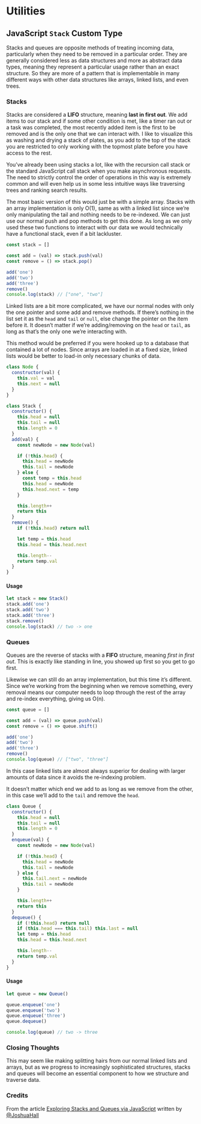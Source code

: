 # Utilities

## JavaScript `Stack` Custom Type

Stacks and queues are opposite methods of treating incoming data, particularly when they need to be removed in a particular order. They are generally considered less as data structures and more as abstract data types, meaning they represent a particular usage rather than an exact structure. So they are more of a pattern that is implementable in many different ways with other data structures like arrays, linked lists, and even trees.

### Stacks

Stacks are considered a **LIFO** structure, meaning **last in first out**. We add items to our stack and if some other condition is met, like a timer ran out or a task was completed, the most recently added item is the first to be removed and is the only one that we can interact with. I like to visualize this as washing and drying a stack of plates, as you add to the top of the stack you are restricted to only working with the topmost plate before you have access to the rest.

You’ve already been using stacks a lot, like with the recursion call stack or the standard JavaScript call stack when you make asynchronous requests. The need to strictly control the order of operations in this way is extremely common and will even help us in some less intuitive ways like traversing trees and ranking search results.

The most basic version of this would just be with a simple array. Stacks with an array implementation is only O(1), same as with a linked list since we’re only manipulating the tail and nothing needs to be re-indexed. We can just use our normal push and pop methods to get this done. As long as we only used these two functions to interact with our data we would technically have a functional stack, even if a bit lackluster.

```js
const stack = []

const add = (val) => stack.push(val)
const remove = () => stack.pop()

add('one')
add('two')
add('three')
remove()
console.log(stack) // ["one", "two"]
```

Linked lists are a bit more complicated, we have our normal nodes with only the one pointer and some add and remove methods. If there’s nothing in the list set it as the `head` and `tail` or `null`, else change the pointer on the item before it. It doesn’t matter if we’re adding/removing on the `head` or `tail`, as long as that’s the only one we’re interacting with.

This method would be preferred if you were hooked up to a database that contained a lot of nodes. Since arrays are loaded in at a fixed size, linked lists would be better to load-in only necessary chunks of data.

```js
class Node {
  constructor(val) {
    this.val = val
    this.next = null
  }
}

class Stack {
  constructor() {
    this.head = null
    this.tail = null
    this.length = 0
  }
  add(val) {
    const newNode = new Node(val)

    if (!this.head) {
      this.head = newNode
      this.tail = newNode
    } else {
      const temp = this.head
      this.head = newNode
      this.head.next = temp
    }

    this.length++
    return this
  }
  remove() {
    if (!this.head) return null

    let temp = this.head
    this.head = this.head.next

    this.length--
    return temp.val
  }
}
```

#### Usage

```js
let stack = new Stack()
stack.add('one')
stack.add('two')
stack.add('three')
stack.remove()
console.log(stack) // two -> one
```

### Queues

Queues are the reverse of stacks with a **FIFO** structure, meaning _first in first out_. This is exactly like standing in line, you showed up first so you get to go first.

Likewise we can still do an array implementation, but this time it’s different. Since we’re working from the beginning when we remove something, every removal means our computer needs to loop through the rest of the array and re-index everything, giving us O(n).

```js
const queue = []

const add = (val) => queue.push(val)
const remove = () => queue.shift()

add('one')
add('two')
add('three')
remove()
console.log(queue) // ["two", "three"]
```

In this case linked lists are almost always superior for dealing with larger amounts of data since it avoids the re-indexing problem.

It doesn’t matter which end we add to as long as we remove from the other, in this case we’ll add to the `tail` and remove the `head`.

```js
class Queue {
  constructor() {
    this.head = null
    this.tail = null
    this.length = 0
  }
  enqueue(val) {
    const newNode = new Node(val)

    if (!this.head) {
      this.head = newNode
      this.tail = newNode
    } else {
      this.tail.next = newNode
      this.tail = newNode
    }

    this.length++
    return this
  }
  dequeue() {
    if (!this.head) return null
    if (this.head === this.tail) this.last = null
    let temp = this.head
    this.head = this.head.next

    this.length--
    return temp.val
  }
}
```

#### Usage

```js
let queue = new Queue()

queue.enqueue('one')
queue.enqueue('two')
queue.enqueue('three')
queue.dequeue()

console.log(queue) // two -> three
```

### Closing Thoughts

This may seem like making splitting hairs from our normal linked lists and arrays, but as we progress to increasingly sophisticated structures, stacks and queues will become an essential component to how we structure and traverse data.

### Credits

From the article [Exploring Stacks and Queues via JavaScript](https://www.digitalocean.com/community/tutorials/js-stacks-queues) written by [@JoshuaHall](https://github.com/JoshuaHall)
